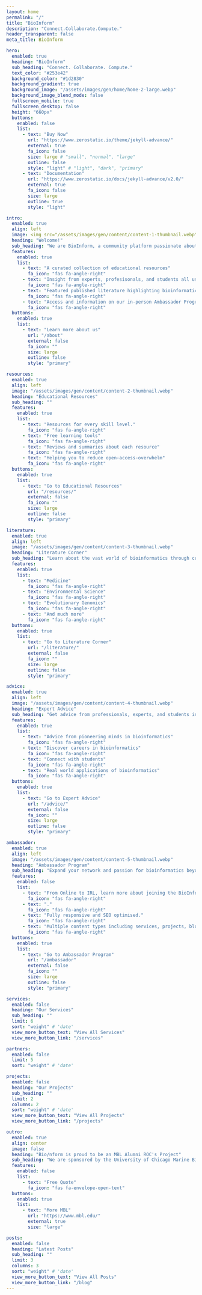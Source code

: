 ```yaml
---
layout: home
permalink: "/"
title: "BioInform"
description: "Connect.Collaborate.Compute."
header_transparent: false
meta_title: BioInform

hero:
  enabled: true
  heading: "BioInform"
  sub_heading: "Connect. Collaborate. Compute."
  text_color: "#253e42"
  background_color: "#1d2830"
  background_gradient: true
  background_image: "/assets/images/gen/home/home-2-large.webp"
  background_image_blend_mode: false
  fullscreen_mobile: true
  fullscreen_desktop: false
  height: "660px"
  buttons:
    enabled: false
    list:
      - text: "Buy Now"
        url: "https://www.zerostatic.io/theme/jekyll-advance/"
        external: true
        fa_icon: false
        size: large # "small", "normal", "large"
        outline: false
        style: "light" # "light", "dark", "primary"
      - text: "Documentation"
        url: "https://www.zerostatic.io/docs/jekyll-advance/v2.0/"
        external: true
        fa_icon: false
        size: large
        outline: true
        style: "light"

intro:
  enabled: true
  align: left
  image: <img src="/assets/images/gen/content/content-1-thumbnail.webp" class="custom-image">
  heading: "Welcome!"
  sub_heading: "We are BioInform, a community platform passionate about interdisciplinary collaboration and and promoting STEM education through the lens of bioinformatics. Our website features:"
  features:
    enabled: true
    list:
      - text: "A curated collection of educational resources"
        fa_icon: "fas fa-angle-right"
      - text: "Insight from experts, profesisonals, and students all using bioinformatics in their careers."
        fa_icon: "fas fa-angle-right"
      - text: "Featured published literature highlighting bioinformatics across scientific fields"
        fa_icon: "fas fa-angle-right"
      - text: "Access and information on our in-person Ambassador Program"
        fa_icon: "fas fa-angle-right"
  buttons:
    enabled: true
    list:
      - text: "Learn more about us"
        url: "/about"
        external: false
        fa_icon: ""
        size: large
        outline: false
        style: "primary"

resources:
  enabled: true
  align: left
  image: "/assets/images/gen/content/content-2-thumbnail.webp"
  heading: "Educational Resources"
  sub_heading: ""
  features:
    enabled: true
    list:
      - text: "Resources for every skill level."
        fa_icon: "fas fa-angle-right"
      - text: "Free learning tools"
        fa_icon: "fas fa-angle-right"
      - text: "Reviews and summaries about each resource"
        fa_icon: "fas fa-angle-right"
      - text: "Helping you to reduce open-access-overwhelm"
        fa_icon: "fas fa-angle-right"
  buttons:
    enabled: true
    list:
      - text: "Go to Educational Resources"
        url: "/resources/"
        external: false
        fa_icon: ""
        size: large
        outline: false
        style: "primary"

literature:
  enabled: true
  align: left
  image: "/assets/images/gen/content/content-3-thumbnail.webp"
  heading: "Literature Corner"
  sub_heading: "Learn about the vast world of bioinformatics through curated literature selection covering:"
  features:
    enabled: true
    list:
      - text: "Medicine"
        fa_icon: "fas fa-angle-right"
      - text: "Environmental Science"
        fa_icon: "fas fa-angle-right"
      - text: "Evolutionary Genomics"
        fa_icon: "fas fa-angle-right"
      - text: "And much more"
        fa_icon: "fas fa-angle-right"
  buttons:
    enabled: true
    list:
      - text: "Go to Literature Corner"
        url: "/literature/"
        external: false
        fa_icon: ""
        size: large
        outline: false
        style: "primary"

advice:
  enabled: true
  align: left
  image: "/assets/images/gen/content/content-4-thumbnail.webp"
  heading: "Expert Advice"
  sub_heading: "Get advice from professionals, experts, and students in the field of bioinformatics."
  features:
    enabled: true
    list:
      - text: "Advice from pioneering minds in bioinformatics"
        fa_icon: "fas fa-angle-right"
      - text: "Discover careers in bioinformatics"
        fa_icon: "fas fa-angle-right"
      - text: "Connect with students"
        fa_icon: "fas fa-angle-right"
      - text: "Real world applications of bioinformatics"
        fa_icon: "fas fa-angle-right"
  buttons:
    enabled: true
    list:
      - text: "Go to Expert Advice"
        url: "/advice/"
        external: false
        fa_icon: ""
        size: large
        outline: false
        style: "primary"

ambassador:
  enabled: true
  align: left
  image: "/assets/images/gen/content/content-5-thumbnail.webp"
  heading: "Ambassador Program"
  sub_heading: "Expand your network and passion for bioinformatics beyond the website and connect with local institutions"
  features:
    enabled: false
    list:
      - text: "From Online to IRL, learn more about joining the BioInform Ambassador program"
        fa_icon: "fas fa-angle-right"
      - text: "."
        fa_icon: "fas fa-angle-right"
      - text: "Fully responsive and SEO optimised."
        fa_icon: "fas fa-angle-right"
      - text: "Multiple content types including services, projects, blog and more."
        fa_icon: "fas fa-angle-right"
  buttons:
    enabled: true
    list:
      - text: "Go to Ambassador Program"
        url: "/ambassador"
        external: false
        fa_icon: ""
        size: large
        outline: false
        style: "primary"

services:
  enabled: false
  heading: "Our Services"
  sub_heading: ""
  limit: 6
  sort: "weight" # 'date'
  view_more_button_text: "View All Services"
  view_more_button_link: "/services"

partners:
  enabled: false
  limit: 5
  sort: "weight" # 'date'

projects:
  enabled: false
  heading: "Our Projects"
  sub_heading: ""
  limit: 2
  columns: 2
  sort: "weight" # 'date'
  view_more_button_text: "View All Projects"
  view_more_button_link: "/projects"

outro:
  enabled: true
  align: center
  image: false
  heading: "Bio/nform is proud to be an MBL Alumni ROC's Project" 
  sub_heading: "We are sponsored by the University of Chicago Marine Biological Laboratory's Alumni ROC's Award. BioInform's mission is to extend the collaborative environment of the MBL to the global community."
  features:
    enabled: false
    list:
      - text: "Free Quote"
        fa_icon: "fas fa-envelope-open-text"
  buttons:
    enabled: true
    list:
      - text: "More MBL"
        url: "https://www.mbl.edu/"
        external: true
        size: "large"

posts:
  enabled: false
  heading: "Latest Posts"
  sub_heading: ""
  limit: 3
  columns: 3
  sort: "weight" # 'date'
  view_more_button_text: "View All Posts"
  view_more_button_link: "/blog"
---
```

